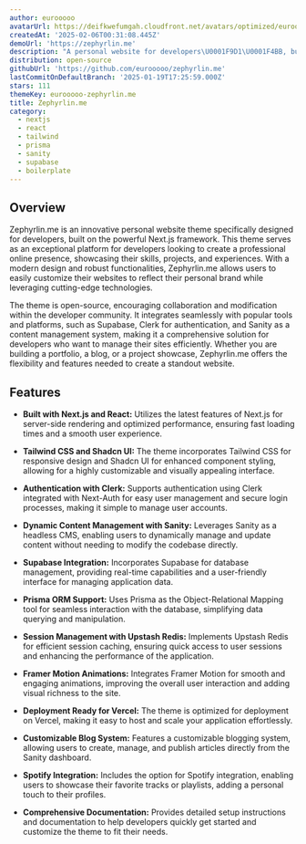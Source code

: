 ```yaml
---
author: eurooooo
avatarUrl: https://deifkwefumgah.cloudfront.net/avatars/optimized/eurooooo-zephyrlin.me-avatar-128.webp
createdAt: '2025-02-06T00:31:08.445Z'
demoUrl: 'https://zephyrlin.me'
description: "A personal website for developers\U0001F9D1‍\U0001F4BB, built with Next.js"
distribution: open-source
githubUrl: 'https://github.com/eurooooo/zephyrlin.me'
lastCommitOnDefaultBranch: '2025-01-19T17:25:59.000Z'
stars: 111
themeKey: eurooooo-zephyrlin.me
title: Zephyrlin.me
category:
  - nextjs
  - react
  - tailwind
  - prisma
  - sanity
  - supabase
  - boilerplate
---
```

## Overview
Zephyrlin.me is an innovative personal website theme specifically designed for developers, built on the powerful Next.js framework. This theme serves as an exceptional platform for developers looking to create a professional online presence, showcasing their skills, projects, and experiences. With a modern design and robust functionalities, Zephyrlin.me allows users to easily customize their websites to reflect their personal brand while leveraging cutting-edge technologies.

The theme is open-source, encouraging collaboration and modification within the developer community. It integrates seamlessly with popular tools and platforms, such as Supabase, Clerk for authentication, and Sanity as a content management system, making it a comprehensive solution for developers who want to manage their sites efficiently. Whether you are building a portfolio, a blog, or a project showcase, Zephyrlin.me offers the flexibility and features needed to create a standout website.

## Features
- **Built with Next.js and React:** Utilizes the latest features of Next.js for server-side rendering and optimized performance, ensuring fast loading times and a smooth user experience.

- **Tailwind CSS and Shadcn UI:** The theme incorporates Tailwind CSS for responsive design and Shadcn UI for enhanced component styling, allowing for a highly customizable and visually appealing interface.

- **Authentication with Clerk:** Supports authentication using Clerk integrated with Next-Auth for easy user management and secure login processes, making it simple to manage user accounts.

- **Dynamic Content Management with Sanity:** Leverages Sanity as a headless CMS, enabling users to dynamically manage and update content without needing to modify the codebase directly.

- **Supabase Integration:** Incorporates Supabase for database management, providing real-time capabilities and a user-friendly interface for managing application data.

- **Prisma ORM Support:** Uses Prisma as the Object-Relational Mapping tool for seamless interaction with the database, simplifying data querying and manipulation.

- **Session Management with Upstash Redis:** Implements Upstash Redis for efficient session caching, ensuring quick access to user sessions and enhancing the performance of the application.

- **Framer Motion Animations:** Integrates Framer Motion for smooth and engaging animations, improving the overall user interaction and adding visual richness to the site.

- **Deployment Ready for Vercel:** The theme is optimized for deployment on Vercel, making it easy to host and scale your application effortlessly.

- **Customizable Blog System:** Features a customizable blogging system, allowing users to create, manage, and publish articles directly from the Sanity dashboard.

- **Spotify Integration:** Includes the option for Spotify integration, enabling users to showcase their favorite tracks or playlists, adding a personal touch to their profiles.

- **Comprehensive Documentation:** Provides detailed setup instructions and documentation to help developers quickly get started and customize the theme to fit their needs.
